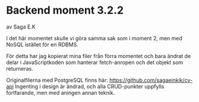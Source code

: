 # Backend moment 3.2.2

av Saga E.K

I det här momentet skulle vi göra samma sak som i moment 2, men med NoSQL istället för en RDBMS.

För detta har jag kopierat mina filer från förra momentet och bara ändrat de delar i JavaScriptkoden som hanterar fetch-anropen och det objekt som returneras.

Originalfilerna med PostgreSQL finns här: https://github.com/sagaeinkik/cv-api
Ingenting i design är ändrad, och alla CRUD-punkter uppfylls fortfarande, men med aningen annan teknik.
